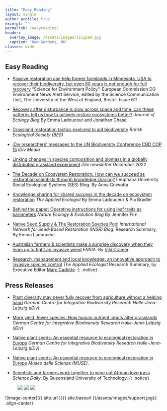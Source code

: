 ```yaml
---
title: "Easy Reading"
layout: single
author_profile: true
excerpt: ""
permalink: /easyreading/
header:
  overlay_image: /assets/images/lilypad.jpg
  caption: "Kew Gardens, UK"
classes: wide    
---
```


## Easy Reading
* [Passive restoration can help former farmlands in Minnesota, USA to recover their biodiversity, but even 80 years is not enough for full recovery](https://environment.ec.europa.eu/news/passive-restoration-can-help-former-farmlands-minnesota-usa-recover-their-biodiversity-even-80-years-2023-10-19_en) “Science for Environment Policy”: European Commission DG Environment News Alert Service, edited by the Science Communication Unit, The University of the West of England, Bristol. Issue 611.

* [Recovery after disturbance is slow across space and time; can these patterns tell us how to actively restore ecosystems better?](https://jecologyblog.com/2023/02/10/recovery-after-disturbance-is-slow-across-space-and-time-can-these-patterns-tell-us-how-to-actively-restore-ecosystems-better/) *Journal of Ecology Blog* By Emma Ladouceur and Jonathan Chase

* [Grassland restoration tactics explored to aid biodiversity](https://www.britishecologicalsociety.org/grassland-restoration-tactics-explored-to-aid-biodiversity/) *British Ecological Society (BES)*

* [iDiv researchers' messages to the UN Biodiversity Conference CBD COP 15](https://www.idiv.de/en/web/cbd-cop-15.html) *iDiv Media*

* [Linking changes in species composition and biomass in a globally distributed grassland experiment](https://www.idiv.de/en/newsletter/2022-1/editors-choice-2-1.html) *iDiv newsletter December 2022*

* [The Decade on Ecosystem Restoration: How can we succeed as restoration scientists through knowledge sharing?](https://science4sustainability.wordpress.com/2022/05/16/the-decade-on-ecosystem-restoration-how-can-we-succeed-as-restoration-scientists-through-knowledge-sharing/) Leuphana University Social Ecological Systems (SES) Blog. By Anna Gniwotta

* [Knowledge sharing for shared success in the decade on ecosystem restoration](https://appliedecologistsblog.com/2022/04/05/knowledge-sharing-for-shared-success-in-the-decade-on-ecosystem-restoration/) *The Applied Ecologist* By Emma Ladouceur & Pia Bradler

* [Behind the paper: Operating instructions for using leaf traits as barometers](https://natureecoevocommunity.nature.com/users/105785-jennifer-firn/posts/43150-leaf-traits-are-barometers-of-short-term-perturbations-in-grasslands-but-operating-instructions-apply) *Nature Ecology & Evolution Blog* By Jennifer Firn

* [Native Seed Supply & The Restoration Species Pool](http://ser-insr.org/news/2017/7/4/native-seed-supply-the-restoration-species-pool) *International Network for Seed-Based Restoration (INSR) Blog*. Research Summary, By Emma Ladouceur.

* [Australian farmers & scientists make a surprise discovery when they team up to fight an invasive weed](https://ensia.com/articles/invasive/) *ENSIA*. By [Viki Cramer](https://twitter.com/VikiCramer).

* [Research, management and local knowledge: an innovative approach to invasive species control](https://jappliedecologyblog.wordpress.com/2017/07/06/research-management-and-local-knowledge/) *The Applied Ecologist* Research Summary, by Executive Editor [Marc Cadotte](https://twitter.com/urban_sci).
{: .notice}

## Press Releases
* [Plant diversity may never fully recover from agriculture without a helping hand](https://www.idiv.de/en/news/news_single_view/5078.html) *German Centre for Integrative Biodiversity Research Halle-Jena-Leipzig (iDiv)*

* [More yield, fewer species: How human nutrient inputs alter grasslands](https://www.idiv.de/en/news/news_single_view/4627.html) *German Centre for Integrative Biodiversity Research Halle-Jena-Leipzig (iDiv)*

* [Native plant seeds: An essential resource to ecological restoration in Europe](https://www.idiv.de/en/news/archive-2017/news-2017-single-view/1105.html) *German Centre for Integrative Biodiversity Research Halle-Jena-Leipzig (iDiv)*. 

* [Native plant seeds: An essential resource to ecological restoration in Europe](http://www.muse.it/en/news/Archivio/Pages/ricerca-piante-autoctone.aspx) *Museo delle Scienze (MUSE)*. 

* [Scientists and farmers work together to wipe out African lovegrass](https://www.sciencedaily.com/releases/2017/09/170921101741.htm) *Science Daily*. By Queensland University of Technology.
{: .notice}

<figure class="third">
  <img src="/conservation/assets/images/canada/forest.JPG">
  <img src="/conservation/assets/images/canada/mistytreebandw.jpg">
  <img src="/conservation/assets/images/blackdown_moss.jpg">
</figure>


![image-center]({{ site.url }}{{ site.baseurl }}/assets/images/support.jpg){: .align-center}